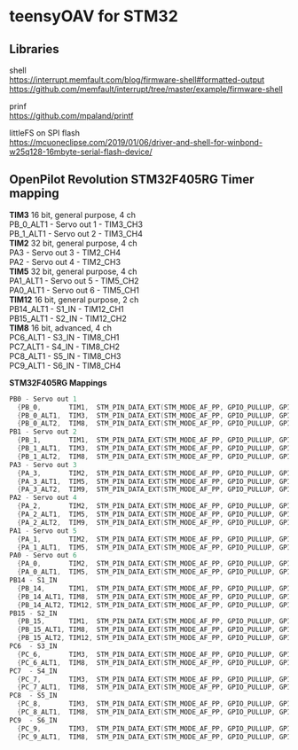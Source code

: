 # teensyOAV for STM32

## Libraries

shell  
https://interrupt.memfault.com/blog/firmware-shell#formatted-output  
https://github.com/memfault/interrupt/tree/master/example/firmware-shell  

prinf  
https://github.com/mpaland/printf  

littleFS on SPI flash   
https://mcuoneclipse.com/2019/01/06/driver-and-shell-for-winbond-w25q128-16mbyte-serial-flash-device/  


## OpenPilot Revolution STM32F405RG Timer mapping

**TIM3** 16 bit, general purpose, 4 ch  
PB_0_ALT1  - Servo out 1 - TIM3_CH3  
PB_1_ALT1  - Servo out 2 - TIM3_CH4  
**TIM2** 32 bit, general purpose, 4 ch  
PA3  - Servo out 3 - TIM2_CH4  
PA2  - Servo out 4 - TIM2_CH3  
**TIM5** 32 bit, general purpose, 4 ch  
PA1_ALT1  - Servo out 5 - TIM5_CH2  
PA0_ALT1  - Servo out 6 - TIM5_CH1  
**TIM12** 16 bit, general purpose, 2 ch  
PB14_ALT1 - S1_IN - TIM12_CH1  
PB15_ALT1 - S2_IN - TIM12_CH2  
**TIM8** 16 bit, advanced, 4 ch  
PC6_ALT1  - S3_IN - TIM8_CH1  
PC7_ALT1  - S4_IN - TIM8_CH2  
PC8_ALT1  - S5_IN - TIM8_CH3  
PC9_ALT1  - S6_IN - TIM8_CH4  

**STM32F405RG Mappings**  
```C
PB0 - Servo out 1  
  {PB_0,       TIM1,  STM_PIN_DATA_EXT(STM_MODE_AF_PP, GPIO_PULLUP, GPIO_AF1_TIM1, 2, 1)}, // TIM1_CH2N  
  {PB_0_ALT1,  TIM3,  STM_PIN_DATA_EXT(STM_MODE_AF_PP, GPIO_PULLUP, GPIO_AF2_TIM3, 3, 0)}, // TIM3_CH3  
  {PB_0_ALT2,  TIM8,  STM_PIN_DATA_EXT(STM_MODE_AF_PP, GPIO_PULLUP, GPIO_AF3_TIM8, 2, 1)}, // TIM8_CH2N  
PB1 - Servo out 2  
  {PB_1,       TIM1,  STM_PIN_DATA_EXT(STM_MODE_AF_PP, GPIO_PULLUP, GPIO_AF1_TIM1, 3, 1)}, // TIM1_CH3N  
  {PB_1_ALT1,  TIM3,  STM_PIN_DATA_EXT(STM_MODE_AF_PP, GPIO_PULLUP, GPIO_AF2_TIM3, 4, 0)}, // TIM3_CH4  
  {PB_1_ALT2,  TIM8,  STM_PIN_DATA_EXT(STM_MODE_AF_PP, GPIO_PULLUP, GPIO_AF3_TIM8, 3, 1)}, // TIM8_CH3N  
PA3 - Servo out 3  
  {PA_3,       TIM2,  STM_PIN_DATA_EXT(STM_MODE_AF_PP, GPIO_PULLUP, GPIO_AF1_TIM2, 4, 0)}, // TIM2_CH4  
  {PA_3_ALT1,  TIM5,  STM_PIN_DATA_EXT(STM_MODE_AF_PP, GPIO_PULLUP, GPIO_AF2_TIM5, 4, 0)}, // TIM5_CH4  
  {PA_3_ALT2,  TIM9,  STM_PIN_DATA_EXT(STM_MODE_AF_PP, GPIO_PULLUP, GPIO_AF3_TIM9, 2, 0)}, // TIM9_CH2  
PA2 - Servo out 4  
  {PA_2,       TIM2,  STM_PIN_DATA_EXT(STM_MODE_AF_PP, GPIO_PULLUP, GPIO_AF1_TIM2, 3, 0)}, // TIM2_CH3  
  {PA_2_ALT1,  TIM5,  STM_PIN_DATA_EXT(STM_MODE_AF_PP, GPIO_PULLUP, GPIO_AF2_TIM5, 3, 0)}, // TIM5_CH3  
  {PA_2_ALT2,  TIM9,  STM_PIN_DATA_EXT(STM_MODE_AF_PP, GPIO_PULLUP, GPIO_AF3_TIM9, 1, 0)}, // TIM9_CH1  
PA1 - Servo out 5  
  {PA_1,       TIM2,  STM_PIN_DATA_EXT(STM_MODE_AF_PP, GPIO_PULLUP, GPIO_AF1_TIM2, 2, 0)}, // TIM2_CH2  
  {PA_1_ALT1,  TIM5,  STM_PIN_DATA_EXT(STM_MODE_AF_PP, GPIO_PULLUP, GPIO_AF2_TIM5, 2, 0)}, // TIM5_CH2  
PA0 - Servo out 6  
  {PA_0,       TIM2,  STM_PIN_DATA_EXT(STM_MODE_AF_PP, GPIO_PULLUP, GPIO_AF1_TIM2, 1, 0)}, // TIM2_CH1  
  {PA_0_ALT1,  TIM5,  STM_PIN_DATA_EXT(STM_MODE_AF_PP, GPIO_PULLUP, GPIO_AF2_TIM5, 1, 0)}, // TIM5_CH1  
PB14 - S1_IN
  {PB_14,      TIM1,  STM_PIN_DATA_EXT(STM_MODE_AF_PP, GPIO_PULLUP, GPIO_AF1_TIM1, 2, 1)}, // TIM1_CH2N
  {PB_14_ALT1, TIM8,  STM_PIN_DATA_EXT(STM_MODE_AF_PP, GPIO_PULLUP, GPIO_AF3_TIM8, 2, 1)}, // TIM8_CH2N
  {PB_14_ALT2, TIM12, STM_PIN_DATA_EXT(STM_MODE_AF_PP, GPIO_PULLUP, GPIO_AF9_TIM12, 1, 0)}, // TIM12_CH1
PB15 - S2_IN
  {PB_15,      TIM1,  STM_PIN_DATA_EXT(STM_MODE_AF_PP, GPIO_PULLUP, GPIO_AF1_TIM1, 3, 1)}, // TIM1_CH3N
  {PB_15_ALT1, TIM8,  STM_PIN_DATA_EXT(STM_MODE_AF_PP, GPIO_PULLUP, GPIO_AF3_TIM8, 3, 1)}, // TIM8_CH3N
  {PB_15_ALT2, TIM12, STM_PIN_DATA_EXT(STM_MODE_AF_PP, GPIO_PULLUP, GPIO_AF9_TIM12, 2, 0)}, // TIM12_CH2
PC6  - S3_IN
  {PC_6,       TIM3,  STM_PIN_DATA_EXT(STM_MODE_AF_PP, GPIO_PULLUP, GPIO_AF2_TIM3, 1, 0)}, // TIM3_CH1
  {PC_6_ALT1,  TIM8,  STM_PIN_DATA_EXT(STM_MODE_AF_PP, GPIO_PULLUP, GPIO_AF3_TIM8, 1, 0)}, // TIM8_CH1
PC7  - S4_IN
  {PC_7,       TIM3,  STM_PIN_DATA_EXT(STM_MODE_AF_PP, GPIO_PULLUP, GPIO_AF2_TIM3, 2, 0)}, // TIM3_CH2
  {PC_7_ALT1,  TIM8,  STM_PIN_DATA_EXT(STM_MODE_AF_PP, GPIO_PULLUP, GPIO_AF3_TIM8, 2, 0)}, // TIM8_CH2
PC8  - S5_IN
  {PC_8,       TIM3,  STM_PIN_DATA_EXT(STM_MODE_AF_PP, GPIO_PULLUP, GPIO_AF2_TIM3, 3, 0)}, // TIM3_CH3
  {PC_8_ALT1,  TIM8,  STM_PIN_DATA_EXT(STM_MODE_AF_PP, GPIO_PULLUP, GPIO_AF3_TIM8, 3, 0)}, // TIM8_CH3
PC9  - S6_IN
  {PC_9,       TIM3,  STM_PIN_DATA_EXT(STM_MODE_AF_PP, GPIO_PULLUP, GPIO_AF2_TIM3, 4, 0)}, // TIM3_CH4
  {PC_9_ALT1,  TIM8,  STM_PIN_DATA_EXT(STM_MODE_AF_PP, GPIO_PULLUP, GPIO_AF3_TIM8, 4, 0)}, // TIM8_CH4
```

